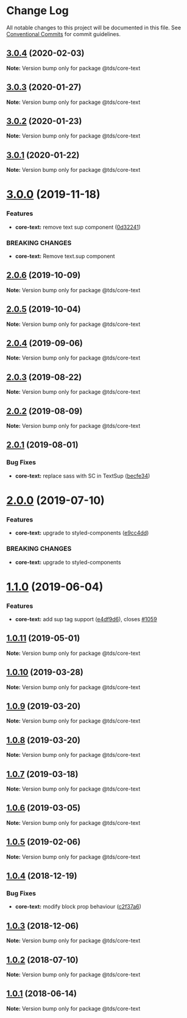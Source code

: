 # Change Log

All notable changes to this project will be documented in this file.
See [Conventional Commits](https://conventionalcommits.org) for commit guidelines.

## [3.0.4](https://github.com/telusdigital/tds/compare/@tds/core-text@3.0.3...@tds/core-text@3.0.4) (2020-02-03)

**Note:** Version bump only for package @tds/core-text





## [3.0.3](https://github.com/telusdigital/tds/compare/@tds/core-text@3.0.2...@tds/core-text@3.0.3) (2020-01-27)

**Note:** Version bump only for package @tds/core-text





## [3.0.2](https://github.com/telusdigital/tds/compare/@tds/core-text@3.0.1...@tds/core-text@3.0.2) (2020-01-23)

**Note:** Version bump only for package @tds/core-text





## [3.0.1](https://github.com/telusdigital/tds/compare/@tds/core-text@3.0.0...@tds/core-text@3.0.1) (2020-01-22)

**Note:** Version bump only for package @tds/core-text





# [3.0.0](https://github.com/telusdigital/tds/compare/@tds/core-text@2.0.6...@tds/core-text@3.0.0) (2019-11-18)


### Features

* **core-text:** remove text sup component ([0d32241](https://github.com/telusdigital/tds/commit/0d32241))


### BREAKING CHANGES

* **core-text:** Remove text.sup component





## [2.0.6](https://github.com/telusdigital/tds/compare/@tds/core-text@2.0.5...@tds/core-text@2.0.6) (2019-10-09)

**Note:** Version bump only for package @tds/core-text





## [2.0.5](https://github.com/telusdigital/tds/compare/@tds/core-text@2.0.4...@tds/core-text@2.0.5) (2019-10-04)

**Note:** Version bump only for package @tds/core-text





## [2.0.4](https://github.com/telusdigital/tds/compare/@tds/core-text@2.0.3...@tds/core-text@2.0.4) (2019-09-06)

**Note:** Version bump only for package @tds/core-text





## [2.0.3](https://github.com/telusdigital/tds/compare/@tds/core-text@2.0.2...@tds/core-text@2.0.3) (2019-08-22)

**Note:** Version bump only for package @tds/core-text





## [2.0.2](https://github.com/telusdigital/tds/compare/@tds/core-text@2.0.1...@tds/core-text@2.0.2) (2019-08-09)

**Note:** Version bump only for package @tds/core-text





## [2.0.1](https://github.com/telusdigital/tds/compare/@tds/core-text@2.0.0...@tds/core-text@2.0.1) (2019-08-01)


### Bug Fixes

* **core-text:** replace sass with SC in TextSup ([becfe34](https://github.com/telusdigital/tds/commit/becfe34))





# [2.0.0](https://github.com/telusdigital/tds/compare/@tds/core-text@1.1.0...@tds/core-text@2.0.0) (2019-07-10)


### Features

* **core-text:** upgrade to styled-components ([e9cc4dd](https://github.com/telusdigital/tds/commit/e9cc4dd))


### BREAKING CHANGES

* **core-text:** upgrade to styled-components





# [1.1.0](https://github.com/telusdigital/tds/compare/@tds/core-text@1.0.11...@tds/core-text@1.1.0) (2019-06-04)

### Features

- **core-text:** add sup tag support ([e4df9d6](https://github.com/telusdigital/tds/commit/e4df9d6)), closes [#1059](https://github.com/telusdigital/tds/issues/1059)

## [1.0.11](https://github.com/telusdigital/tds/compare/@tds/core-text@1.0.10...@tds/core-text@1.0.11) (2019-05-01)

**Note:** Version bump only for package @tds/core-text

## [1.0.10](https://github.com/telusdigital/tds/compare/@tds/core-text@1.0.9...@tds/core-text@1.0.10) (2019-03-28)

**Note:** Version bump only for package @tds/core-text

## [1.0.9](https://github.com/telusdigital/tds/compare/@tds/core-text@1.0.8...@tds/core-text@1.0.9) (2019-03-20)

**Note:** Version bump only for package @tds/core-text

## [1.0.8](https://github.com/telusdigital/tds/compare/@tds/core-text@1.0.7...@tds/core-text@1.0.8) (2019-03-20)

**Note:** Version bump only for package @tds/core-text

## [1.0.7](https://github.com/telusdigital/tds/compare/@tds/core-text@1.0.6...@tds/core-text@1.0.7) (2019-03-18)

**Note:** Version bump only for package @tds/core-text

## [1.0.6](https://github.com/telusdigital/tds/compare/@tds/core-text@1.0.5...@tds/core-text@1.0.6) (2019-03-05)

**Note:** Version bump only for package @tds/core-text

## [1.0.5](https://github.com/telusdigital/tds/compare/@tds/core-text@1.0.4...@tds/core-text@1.0.5) (2019-02-06)

**Note:** Version bump only for package @tds/core-text

<a name="1.0.4"></a>

## [1.0.4](https://github.com/telusdigital/tds/compare/@tds/core-text@1.0.3...@tds/core-text@1.0.4) (2018-12-19)

### Bug Fixes

- **core-text:** modify block prop behaviour ([c2f37a6](https://github.com/telusdigital/tds/commit/c2f37a6))

<a name="1.0.3"></a>

## [1.0.3](https://github.com/telusdigital/tds/compare/@tds/core-text@1.0.2...@tds/core-text@1.0.3) (2018-12-06)

**Note:** Version bump only for package @tds/core-text

<a name="1.0.2"></a>

## [1.0.2](https://github.com/telusdigital/tds/compare/@tds/core-text@1.0.1...@tds/core-text@1.0.2) (2018-07-10)

**Note:** Version bump only for package @tds/core-text

<a name="1.0.1"></a>

## [1.0.1](https://github.com/telusdigital/tds/compare/@tds/core-text@1.0.0...@tds/core-text@1.0.1) (2018-06-14)

**Note:** Version bump only for package @tds/core-text
